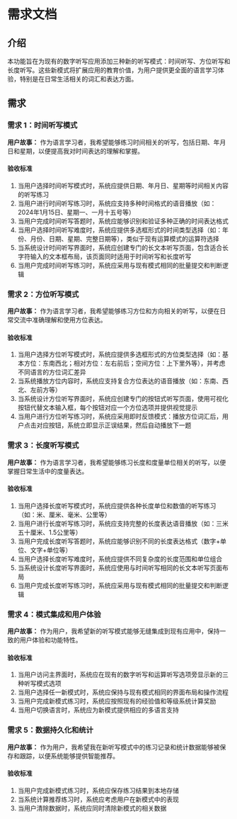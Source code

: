 # 需求文档

## 介绍

本功能旨在为现有的数字听写应用添加三种新的听写模式：时间听写、方位听写和长度听写。这些新模式将扩展应用的教育价值，为用户提供更全面的语言学习体验，特别是在日常生活相关的词汇和表达方面。

## 需求

### 需求 1：时间听写模式

**用户故事：** 作为语言学习者，我希望能够练习时间相关的听写，包括日期、年月日和星期，以便提高我对时间表达的理解和掌握。

#### 验收标准

1. 当用户选择时间听写模式时，系统应提供日期、年月日、星期等时间相关内容的听写练习
2. 当用户进行时间听写练习时，系统应支持多种时间格式的语音播放（如：2024年1月15日、星期一、一月十五号等）
3. 当用户完成时间听写答题时，系统应能够识别和验证多种正确的时间表达格式
4. 当用户选择时间听写难度时，系统应提供多选框形式的时间类型选择（如：年份、月份、日期、星期、完整日期等），类似于现有运算模式的运算符选择
5. 当系统设计时间听写界面时，系统应创建专门的长文本听写页面，包含适合长字符输入的文本框布局，该页面同时适用于时间听写和长度听写
6. 当用户完成时间听写练习时，系统应采用与现有模式相同的批量提交和判断逻辑

### 需求 2：方位听写模式

**用户故事：** 作为语言学习者，我希望能够练习方位和方向相关的听写，以便在日常交流中准确理解和使用方位表达。

#### 验收标准

1. 当用户选择方位听写模式时，系统应提供多选框形式的方位类型选择（如：基本方位：东南西北；相对方位：左右前后；空间方位：上下里外等），并考虑不同语言的方位词汇差异
2. 当系统播放方位内容时，系统应支持复合方位表达的语音播放（如：东南、西北、左前方等）
3. 当系统设计方位听写界面时，系统应创建专门的按钮式听写页面，使用可视化按钮代替文本输入框，每个按钮对应一个方位选项并提供视觉提示
4. 当用户进行方位听写练习时，系统应采用即时反馈模式：播放方位词汇后，用户点击对应按钮，系统立即显示正误结果，然后自动播放下一题

### 需求 3：长度听写模式

**用户故事：** 作为语言学习者，我希望能够练习长度和度量单位相关的听写，以便掌握日常生活中的度量表达。

#### 验收标准

1. 当用户选择长度听写模式时，系统应提供各种长度单位和数值的听写练习（如：米、厘米、毫米、公里等）
2. 当用户进行长度听写练习时，系统应支持完整的长度表达语音播放（如：三米五十厘米、1.5公里等）
3. 当用户完成长度听写答题时，系统应能够识别不同的长度表达格式（数字+单位、文字+单位等）
4. 当用户选择长度听写难度时，系统应提供不同复杂度的长度范围和单位组合
5. 当系统设计长度听写界面时，系统应使用与时间听写相同的长文本听写页面布局
6. 当用户完成长度听写练习时，系统应采用与现有模式相同的批量提交和判断逻辑

### 需求 4：模式集成和用户体验

**用户故事：** 作为用户，我希望新的听写模式能够无缝集成到现有应用中，保持一致的用户体验和功能特性。

#### 验收标准

1. 当用户访问主界面时，系统应在现有的数字听写和运算听写选项旁显示新的三种听写模式选项
2. 当用户选择任一新模式时，系统应保持与现有模式相同的界面布局和操作流程
3. 当用户完成新模式练习时，系统应按照现有的经验值和等级系统计算奖励
4. 当用户切换语言时，系统应为新模式提供相应的多语言支持

### 需求 5：数据持久化和统计

**用户故事：** 作为用户，我希望我在新听写模式中的练习记录和统计数据能够被保存和跟踪，以便系统能够提供智能推荐。

#### 验收标准

1. 当用户完成新模式练习时，系统应保存练习结果到本地存储
2. 当系统计算推荐练习时，系统应考虑用户在新模式中的表现
3. 当用户清除数据时，系统应同时清除新模式的相关数据